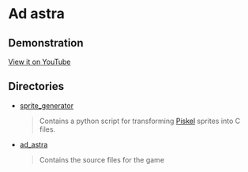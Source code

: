 # Ad astra

## Demonstration

[View it on YouTube](https://youtu.be/BRTg24UXhKg)

## Directories
- [sprite_generator](sprite_generator/)
    > Contains a python script for transforming [Piskel](https://www.piskelapp.com/) sprites 
    > into C files.
- [ad_astra](ad_astra/)
    > Contains the source files for the game
